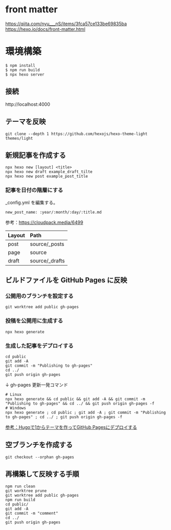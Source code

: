 # front matter
https://qiita.com/nyu___nS/items/3fca57ce133be69835ba
https://hexo.io/docs/front-matter.html

# 環境構築

```
$ npm install
$ npm run build
$ npx hexo server
```

## 接続
http://localhost:4000

## テーマを反映

```
git clone --depth 1 https://github.com/hexojs/hexo-theme-light themes/light
```

## 新規記事を作成する

```
npx hexo new [layout] <title>
npx hexo new draft example_draft_tilte
npx hexo new post example_post_title
```

### 記事を日付の階層にする
_config.yml を編集する。

```
new_post_name: :year/:month/:day/:title.md
```

 参考：https://cloudpack.media/6499

|Layout|Path|
|:--|:--|
|post|source/_posts|
|page|source|
|draft|source/_drafts|

## ビルドファイルを GitHub Pages に反映

### 公開用のブランチを設定する

```
git worktree add public gh-pages
```

### 投稿を公開用に生成する

```
npx hexo generate
```

### 生成した記事をデプロイする

```
cd public
git add -A
git commit -m "Publishing to gh-pages"
cd ../
git push origin gh-pages
```

↓ gh-pages 更新一発コマンド

```
# Linux
npx hexo generate && cd public && git add -A && git commit -m "Publishing to gh-pages" && cd ../ && git push origin gh-pages -f
# Windows
npx hexo generate ; cd public ; git add -A ; git commit -m "Publishing to gh-pages" ; cd ../ ; git push origin gh-pages -f
```

[参考：Hugoで1からテーマを作ってGitHub Pagesにデプロイする](https://www.membersedge.co.jp/blog/create-hugo-theme-and-deploy-to-github-pages/)

## 空ブランチを作成する

```
git checkout --orphan gh-pages
```

## 再構築して反映する手順

```
npm run clean
git worktree prune
git worktree add public gh-pages
npm run build
cd public/
git add -A
git commit -m "comment"
cd ../
git push origin gh-pages
```
